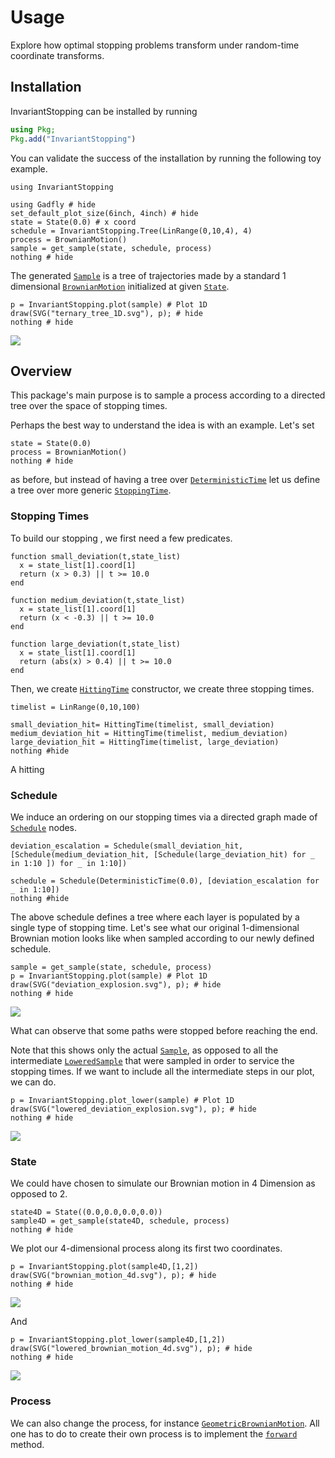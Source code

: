 # Usage

Explore how optimal stopping problems transform under random-time coordinate transforms.

## Installation



InvariantStopping can be installed by running
```julia
using Pkg; 
Pkg.add("InvariantStopping")
```


You can validate the success of the installation by running the following toy example.


```@example 1
using InvariantStopping

using Gadfly # hide
set_default_plot_size(6inch, 4inch) # hide
state = State(0.0) # x coord
schedule = InvariantStopping.Tree(LinRange(0,10,4), 4)
process = BrownianMotion()
sample = get_sample(state, schedule, process)
nothing # hide
```

The generated [`Sample`](@ref) is a tree of trajectories made by a standard 1 dimensional [`BrownianMotion`](@ref) initialized at given [`State`](@ref).

```@example 1
p = InvariantStopping.plot(sample) # Plot 1D
draw(SVG("ternary_tree_1D.svg"), p); # hide
nothing # hide
```

![](ternary_tree_1D.svg)


## Overview

This package's main purpose is to sample a process according to a directed tree over the space of stopping times.

Perhaps the best way to understand the idea is with an example. Let's set 

```@example 1
state = State(0.0) 
process = BrownianMotion()
nothing # hide
```
as before, but instead of having a tree over [`DeterministicTime`](@ref) let us define a tree over more generic [`StoppingTime`](@ref).

### Stopping Times

To build our stopping , we first need a few predicates.

```@example 1
function small_deviation(t,state_list)
  x = state_list[1].coord[1]  
  return (x > 0.3) || t >= 10.0
end

function medium_deviation(t,state_list)
  x = state_list[1].coord[1]
  return (x < -0.3) || t >= 10.0
end

function large_deviation(t,state_list)
  x = state_list[1].coord[1]
  return (abs(x) > 0.4) || t >= 10.0
end
```
Then, we create  [`HittingTime`](@ref) constructor, we create three stopping times.

```@example 1
timelist = LinRange(0,10,100)

small_deviation_hit= HittingTime(timelist, small_deviation)
medium_deviation_hit = HittingTime(timelist, medium_deviation)
large_deviation_hit = HittingTime(timelist, large_deviation)
nothing #hide
```

A hitting

### Schedule

We induce an ordering on our stopping times via a directed graph made of [`Schedule`](@ref) nodes.

```@example 1
deviation_escalation = Schedule(small_deviation_hit, [Schedule(medium_deviation_hit, [Schedule(large_deviation_hit) for _ in 1:10 ]) for _ in 1:10])

schedule = Schedule(DeterministicTime(0.0), [deviation_escalation for _ in 1:10])
nothing #hide
```
The above schedule defines a tree where each layer is populated by a single type of stopping time. Let's see what our original 1-dimensional Brownian motion looks like when sampled according to our newly defined schedule.

```@example 1
sample = get_sample(state, schedule, process)
p = InvariantStopping.plot(sample) # Plot 1D
draw(SVG("deviation_explosion.svg"), p); # hide
nothing # hide
```

![](deviation_explosion.svg)

What can observe that some paths were stopped before reaching the end.

Note that this shows only the actual [`Sample`](@ref), as opposed to all the intermediate [`LoweredSample`](@ref) that were sampled in order to service the stopping times. If we want to include all the intermediate steps in our plot, we can do.

```@example 1
p = InvariantStopping.plot_lower(sample) # Plot 1D
draw(SVG("lowered_deviation_explosion.svg"), p); # hide
nothing # hide
```

![](lowered_deviation_explosion.svg)

### State

We could have chosen to simulate our Brownian motion in 4 Dimension as opposed to 2. 
```@example 1
state4D = State((0.0,0.0,0.0,0.0))
sample4D = get_sample(state4D, schedule, process)
nothing # hide
```

We plot our 4-dimensional process along its first two coordinates.

```@example 1
p = InvariantStopping.plot(sample4D,[1,2]) 
draw(SVG("brownian_motion_4d.svg"), p); # hide
nothing # hide
```


![](brownian_motion_4d.svg)

And 

```@example 1
p = InvariantStopping.plot_lower(sample4D,[1,2]) 
draw(SVG("lowered_brownian_motion_4d.svg"), p); # hide
nothing # hide
```


![](lowered_brownian_motion_4d.svg)


### Process

We can also change the process, for instance [`GeometricBrownianMotion`](@ref). All one has to do to create their own process is to implement the [`forward`](@ref) method.

